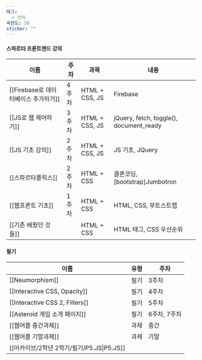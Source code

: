 ```yaml
---
태그:
  - 언어
숙련도: 20
sticker: ""
---
```

#### 스파르타 프론트엔드 강의

|이름|주차|과목|내용|
|---|---|---|---|
|[[Firebase로 데이터베이스 추가하기]]|4주차|HTML + CSS, JS|Firebase|
|[[JS로 웹 제어하기]]|3주차|HTML + CSS, JS|jQuery, fetch, toggle(), document_ready|
|[[JS 기초 강의]]|2주차|HTML + CSS, JS|JS 기초, JQuery|
|[[스파르타플릭스]]|2주차|HTML + CSS|클론코딩, [bootstrap]Jumbotron|
|[[웹프론트 기초]]|1주차|HTML + CSS|HTML, CSS, 부트스트랩|
|[[기존 배웠던 것들]]||HTML + CSS|HTML 태그, CSS 우선순위|

  
  

#### 필기

|이름|유형|주차|
|---|---|---|
|[[Neumorphism]]|필기|3주차|
|[[Interactive CSS, Opacity]]|필기|4주차|
|[[Interactive CSS 2, Filters]]|필기|5주차|
|[[Asteroid 게임 소개 페이지]]|필기|6주차, 7주차|
|[[웹어플 중간과제]]|과제|중간|
|[[웹어플 기말과제]]|과제|기말|
|[[아카이브/2학년 2학기/필기/P5.JS\|P5.JS]]|||